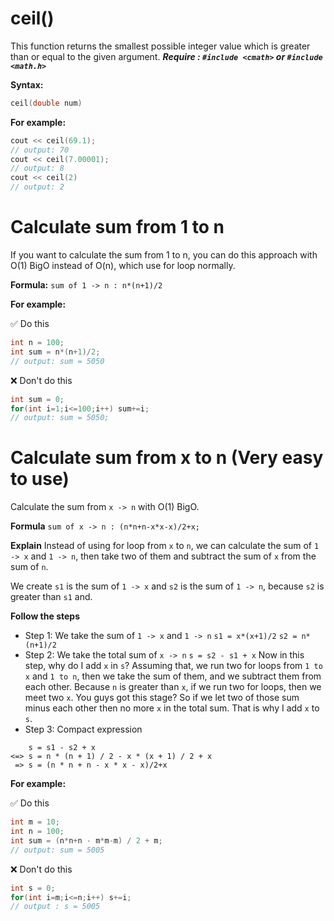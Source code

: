 # ceil() 
This function returns the smallest possible integer value which is greater than or equal to the given argument.
***Require : ```#include <cmath>``` or ```#include <math.h>```***

**Syntax:**
```c++
ceil(double num)
```

**For example:**

```c++
cout << ceil(69.1);
// output: 70
cout << ceil(7.00001);
// output: 8
cout << ceil(2)
// output: 2
```

# Calculate sum from 1 to n
If you want to calculate the sum from 1 to n, you can do this approach with O(1) BigO instead of O(n), which use for loop normally.

**Formula:**
```sum of 1 -> n : n*(n+1)/2```

**For example:**

✅ Do this
```c++
int n = 100;
int sum = n*(n+1)/2;
// output: sum = 5050
```
❌ Don't do this 
```c++
int sum = 0;
for(int i=1;i<=100;i++) sum+=i;
// output: sum = 5050;
```

# Calculate sum from x to n (Very easy to use)
Calculate the sum from ```x -> n``` with O(1) BigO.

**Formula**
```sum of x -> n : (n*n+n-x*x-x)/2+x;```

**Explain**
Instead of using for loop from ```x``` to ```n```, we can calculate the sum of ```1 -> x``` and ```1 -> n```, then take two of them and subtract the sum of ```x``` from the sum of ```n```.

We create ```s1``` is the sum of ```1 -> x``` and ```s2``` is the sum of ```1 -> n```, because ```s2``` is greater than ```s1``` and.

**Follow the steps**

* Step 1: We take the sum of ```1 -> x``` and ```1 -> n```
```s1 = x*(x+1)/2```
```s2 = n*(n+1)/2```
* Step 2: We take the total sum of ```x -> n```
```s = s2 - s1 + x```
Now in this step, why do I add ```x``` in ```s```?
Assuming that, we run two for loops from ```1 to x``` and ```1 to n```, then we take the sum of them, and we subtract them from each other. Because ```n``` is greater than ```x```, if we run two for loops, then we meet two ```x```. You guys got this stage? So if we let two of those sum minus each other then no more ```x``` in the total sum. That is why I add ```x``` to ```s```.
* Step 3: Compact expression
```
    s = s1 - s2 + x
<=> s = n * (n + 1) / 2 - x * (x + 1) / 2 + x
 => s = (n * n + n - x * x - x)/2+x
```

**For example:**

✅ Do this
```c++
int m = 10;
int n = 100;
int sum = (n*n+n - m*m-m) / 2 + m;
// output: sum = 5005
```
❌ Don't do this 
```c++
int s = 0;
for(int i=m;i<=n;i++) s+=i;
// output : s = 5005
```